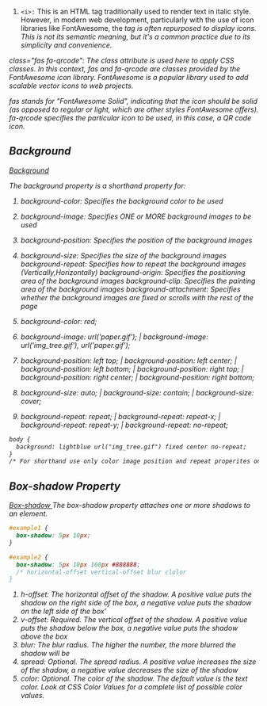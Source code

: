 1. ```<i>:``` This is an HTML tag traditionally used to render text in italic style. However, in modern web development, particularly with the use of icon libraries like FontAwesome, the <i> tag is often repurposed to display icons. This is not its semantic meaning, but it's a common practice due to its simplicity and convenience.

class="fas fa-qrcode": The class attribute is used here to apply CSS classes. In this context, fas and fa-qrcode are classes provided by the FontAwesome icon library. FontAwesome is a popular library used to add scalable vector icons to web projects.

fas stands for "FontAwesome Solid", indicating that the icon should be solid (as opposed to regular or light, which are other styles FontAwesome offers).
fa-qrcode specifies the particular icon to be used, in this case, a QR code icon.

## Background 

<a href="https://www.w3schools.com/cssref/css3_pr_background.php"> Background </a>

The background property is a shorthand property for:

1. background-color: Specifies the background color to be used
2. background-image: 	Specifies ONE or MORE background images to be used	
3. background-position: Specifies the position of the background images
4. background-size: Specifies the size of the background images
background-repeat: Specifies how to repeat the background images (Vertically,Horizontally)
background-origin: Specifies the positioning area of the background images
background-clip: Specifies the painting area of the background images
background-attachment: Specifies whether the background images are fixed or scrolls with the rest of the page

1. background-color: red;
2. background-image: url('paper.gif'); | background-image: url('img_tree.gif'), url('paper.gif');
3. background-position: left top; | background-position: left center; | background-position: left bottom; | background-position: right top; | background-position: right center; | background-position: right bottom;
4. background-size: auto; | background-size: contain; | background-size: cover;
5. background-repeat: repeat; | background-repeat: repeat-x; | background-repeat: repeat-y; | background-repeat: no-repeat;

```html
body {
  background: lightblue url("img_tree.gif") fixed center no-repeat;
}
/* For shorthand use only color image position and repeat properites only */
```

## Box-shadow Property

<a href="https://www.w3schools.com/cssref/css3_pr_box-shadow.php"> Box-shadow </a>
The box-shadow property attaches one or more shadows to an element.

```css
#example1 {
  box-shadow: 5px 10px;
}

#example2 {
  box-shadow: 5px 10px 160px #888888; 
  /* horizontal-offset vertical-offset blur clolor
}
```

1. h-offset: The horizontal offset of the shadow. A positive value puts the shadow on the right side of the box, a negative value puts the shadow on the left side of the box'
2. v-offset: Required. The vertical offset of the shadow. A positive value puts the shadow below the box, a negative value puts the shadow above the box
3. blur: The blur radius. The higher the number, the more blurred the shadow will be
4. spread: Optional. The spread radius. A positive value increases the size of the shadow, a negative value decreases the size of the shadow
5. color: Optional. The color of the shadow. The default value is the text color. Look at CSS Color Values for a complete list of possible color values.